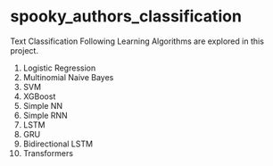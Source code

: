 # spooky_authors_classification
Text Classification
Following Learning Algorithms are explored in this project.
1. Logistic Regression 
2. Multinomial Naive Bayes 
3. SVM
4. XGBoost
5. Simple NN
6. Simple RNN
7. LSTM
8. GRU
9. Bidirectional LSTM
10. Transformers
